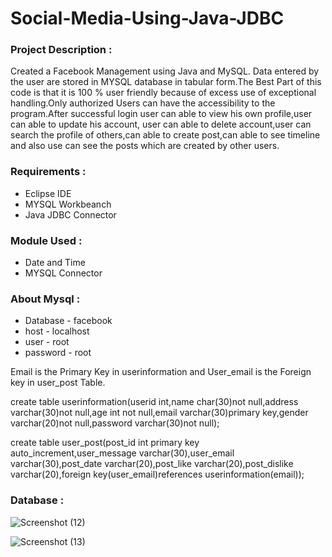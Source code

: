 # Social-Media-Using-Java-JDBC
### Project Description :
Created a Facebook Management using Java and MySQL. Data entered by the user are stored in MYSQL database in tabular form.The Best Part of this code is that it is 100 % user friendly because of excess use of exceptional handling.Only authorized Users can have the accessibility to the program.After successful login user can able to view his own profile,user can able to update his account, user can able to delete account,user can search the profile of others,can able to create post,can able to see timeline and also use can see the posts which are created by other users.

### Requirements :
* Eclipse IDE
* MYSQL Workbeanch
* Java JDBC Connector

### Module Used :
* Date and Time
* MYSQL Connector

### About Mysql :
* Database - facebook
* host - localhost
* user - root
* password - root

Email is the Primary Key in userinformation and User_email is the Foreign key in user_post Table.

create table userinformation(userid int,name char(30)not null,address varchar(30)not null,age int not null,email varchar(30)primary key,gender varchar(20)not null,password varchar(30)not null);

create table user_post(post_id int primary key auto_increment,user_message varchar(30),user_email varchar(30),post_date varchar(20),post_like varchar(20),post_dislike varchar(20),foreign key(user_email)references userinformation(email));

### Database :

![Screenshot (12)](https://github.com/Poonam-Patil-29/Social-Media-Using-Java-JDBC/assets/104273538/d7b24e02-5727-46a8-ae3b-597e19beb9fe)

![Screenshot (13)](https://github.com/Poonam-Patil-29/Social-Media-Using-Java-JDBC/assets/104273538/a0dda458-b6e3-4324-8cf4-42cdd9cf4d8b)



